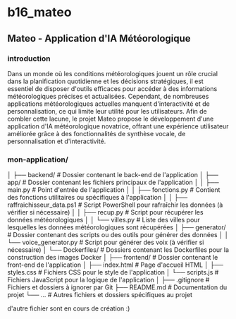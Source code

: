 # b16_mateo
## Mateo - Application d'IA Météorologique

### introduction
Dans un monde où les conditions météorologiques jouent un rôle crucial dans la planification quotidienne et les décisions stratégiques, il est essentiel de disposer d'outils efficaces pour accéder à des informations météorologiques précises et actualisées. Cependant, de nombreuses applications météorologiques actuelles manquent d'interactivité et de personnalisation, ce qui limite leur utilité pour les utilisateurs. Afin de combler cette lacune, le projet Mateo propose le développement d'une application d'IA météorologique novatrice, offrant une expérience utilisateur améliorée grâce à des fonctionnalités de synthèse vocale, de personnalisation et d'interactivité.

### mon-application/
│
├── backend/                 # Dossier contenant le back-end de l'application
│   ├── app/                 # Dossier contenant les fichiers principaux de l'application
│   │   ├── main.py          # Point d'entrée de l'application
│   │   ├── fonctions.py     # Contient des fonctions utilitaires ou spécifiques à l'application
│   │   ├── raffraichisseur_data.ps1 # Script PowerShell pour rafraîchir les données (à vérifier si nécessaire)
│   │   ├── recup.py         # Script pour récupérer les données météorologiques
│   │   └── villes.py        # Liste des villes pour lesquelles les données météorologiques sont récupérées
│   ├── generator/           # Dossier contenant des scripts ou des outils pour générer des données
│   │   └── voice_generator.py # Script pour générer des voix (à vérifier si nécessaire)
│   └── Dockerfiles/         # Dossiers contenant les Dockerfiles pour la construction des images Docker
│
├── frontend/                 # Dossier contenant le front-end de l'application
│   ├── index.html            # Page d'accueil HTML
│   ├── styles.css            # Fichiers CSS pour le style de l'application
│   └── scripts.js            # Fichiers JavaScript pour la logique de l'application
│
├── .gitignore                # Fichiers et dossiers à ignorer par Git
├── README.md                 # Documentation du projet
└── ...                       # Autres fichiers et dossiers spécifiques au projet

d'autre fichier sont en cours de création :)
